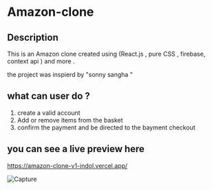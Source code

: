 # Amazon-clone 

## Description 
This is an Amazon clone created using (React.js , pure CSS , firebase, context api ) and more .

the project was inspierd by "sonny sangha "

## what can user do ? 
1. create a valid account 
2. Add or remove items from the basket 
3. confirm the payment and be directed to the bayment checkout 


## you can see a live preview here 

https://amazon-clone-v1-indol.vercel.app/


![Capture](https://user-images.githubusercontent.com/80011249/167414851-b475c388-f059-4f18-bb34-42fcdd21514f.PNG)
